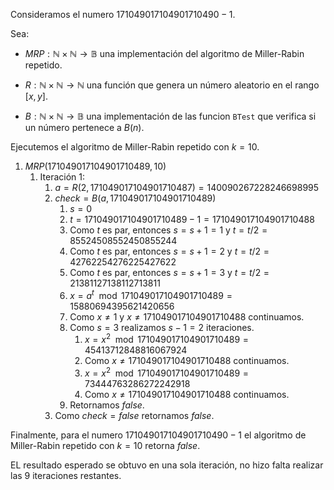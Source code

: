 Consideramos el numero $171049017104901710490 - 1$.

Sea:

- $MRP: \mathbb{N} \times \mathbb{N} \to \mathbb{B}$ una implementación del algoritmo de Miller-Rabin repetido.

- $R: \mathbb{N} \times \mathbb{N} \to \mathbb{N}$ una función que genera un número aleatorio en el rango $[x, y]$.

- $B: \mathbb{N} \times \mathbb{N} \to \mathbb{B}$ una implementación de las funcion `BTest` que verifica si un número pertenece a $B(n)$.

Ejecutemos el algoritmo de Miller-Rabin repetido con $k=10$.

1. $MRP(171049017104901710489, 10)$
   1. Iteración 1:
      1. $a = R(2, 171049017104901710487) = 140090267228246698995$
      2. $check = B(a, 171049017104901710489)$
         1. $s = 0$
         2. $t = 171049017104901710489 - 1 = 171049017104901710488$
         3. Como $t$ es par, entonces $s = s + 1 = 1$ y $t = t / 2 = 85524508552450855244$
         4. Como $t$ es par, entonces $s = s + 1 = 2$ y $t = t / 2 = 42762254276225427622$
         5. Como $t$ es par, entonces $s = s + 1 = 3$ y $t = t / 2 = 21381127138112713811$
         6. $x = a^t \mod 171049017104901710489 = 15880694395621420656$
         7. Como $x \neq 1$ y $x \neq 171049017104901710488$ continuamos.
         8. Como $s = 3$ realizamos $s - 1 = 2$ iteraciones.
            1. $x = x^2 \mod 171049017104901710489 = 45413712848816067924$
            2. Como $x \neq 171049017104901710488$ continuamos.
            3. $x = x^2 \mod 171049017104901710489 = 73444763286272242918$
            4. Como $x \neq 171049017104901710488$ continuamos.
         9. Retornamos $false$.
      3. Como $check = false$ retornamos $false$.

Finalmente, para el numero $171049017104901710490 - 1$ el algoritmo de Miller-Rabin repetido con $k=10$ retorna $false$.

EL resultado esperado se obtuvo en una sola iteración, no hizo falta realizar las 9 iteraciones restantes.
         